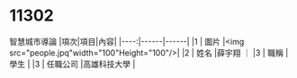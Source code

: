 # 11302
智慧城市導論
|項次|項目|內容|
|----:|------|------|
|1 | 圖片 |<img src="people.jpq"width="100"Height="100"/>|
|2 | 姓名 |薛宇翔 ｜
|3 | 職稱 |學生 |
|3 | 任職公司 |高雄科技大學 |
